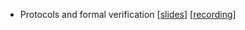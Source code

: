 - Protocols and formal verification 
  \[[slides](http://ver.miun.se/courses/security/infosakc/fverif-slides.pdf)\] 
  \[[recording](https://connect.sunet.se/pj98glbjk41g)\]
